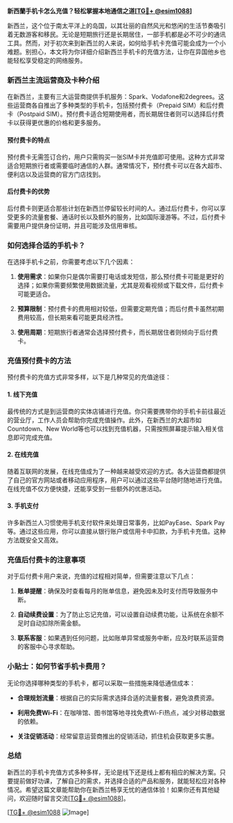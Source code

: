 **新西蘭手机卡怎么充值？轻松掌握本地通信之道[[TG💪+ @esim1088](https://t.me/s/esim1088)]**

新西兰，这个位于南太平洋上的岛国，以其壮丽的自然风光和悠闲的生活节奏吸引着无数游客和移民。无论是短期旅行还是长期居住，一部手机都是必不可少的通讯工具。然而，对于初次来到新西兰的人来说，如何给手机卡充值可能会成为一个小难题。别担心，本文将为你详细介绍新西兰手机卡的充值方法，让你在异国他乡也能轻松享受稳定的网络服务。

### 新西兰主流运营商及卡种介绍

在新西兰，主要有三大运营商提供手机服务：Spark、Vodafone和2degrees。这些运营商各自推出了多种类型的手机卡，包括预付费卡（Prepaid SIM）和后付费卡（Postpaid SIM）。预付费卡适合短期使用者，而长期居住者则可以选择后付费卡以获得更优惠的价格和更多服务。

#### 预付费卡的特点

预付费卡无需签订合约，用户只需购买一张SIM卡并充值即可使用。这种方式非常适合短期旅行者或需要临时通信的人群。通常情况下，预付费卡可以在各大超市、便利店以及运营商的官方门店找到。

#### 后付费卡的优势

后付费卡则更适合那些计划在新西兰停留较长时间的人。通过后付费卡，你可以享受更多的流量套餐、通话时长以及额外的服务，比如国际漫游等。不过，后付费卡需要用户提供身份证明，并且可能涉及信用审核。

### 如何选择合适的手机卡？

在选择手机卡之前，你需要考虑以下几个因素：

1. **使用需求**：如果你只是偶尔需要打电话或发短信，那么预付费卡可能是更好的选择；如果你需要频繁使用数据流量，尤其是观看视频或下载文件，后付费卡可能更适合。
   
2. **预算限制**：预付费卡的费用相对较低，但需要定期充值；而后付费卡虽然初期费用较高，但长期来看可能更具经济性。

3. **使用周期**：短期旅行者通常会选择预付费卡，而长期居住者则倾向于后付费卡。

### 充值预付费卡的方法

预付费卡的充值方式非常多样，以下是几种常见的充值途径：

#### 1. 线下充值

最传统的方式是到运营商的实体店铺进行充值。你只需要携带你的手机卡前往最近的营业厅，工作人员会帮助你完成充值操作。此外，在新西兰的大超市如Countdown、New World等也可以找到充值机器，只需按照屏幕提示输入相关信息即可完成充值。

#### 2. 在线充值

随着互联网的发展，在线充值成为了一种越来越受欢迎的方式。各大运营商都提供了自己的官方网站或者移动应用程序，用户可以通过这些平台随时随地进行充值。在线充值不仅方便快捷，还能享受到一些额外的优惠活动。

#### 3. 手机支付

许多新西兰人习惯使用手机支付软件来处理日常事务，比如PayEase、Spark Pay等。通过这些应用，你可以直接从银行账户或信用卡中扣款，为手机卡充值。这种方法既安全又高效。

### 充值后付费卡的注意事项

对于后付费卡用户来说，充值的过程相对简单，但需要注意以下几点：

1. **账单提醒**：确保及时查看每月的账单信息，避免因未及时支付而导致服务中断。

2. **自动续费设置**：为了防止忘记充值，可以设置自动续费功能，让系统在余额不足时自动扣除所需金额。

3. **联系客服**：如果遇到任何问题，比如账单异常或服务中断，应及时联系运营商的客服中心寻求帮助。

### 小贴士：如何节省手机卡费用？

无论你选择哪种类型的手机卡，都可以采取一些措施来降低通信成本：

- **合理规划流量**：根据自己的实际需求选择合适的流量套餐，避免浪费资源。
  
- **利用免费Wi-Fi**：在咖啡馆、图书馆等地寻找免费Wi-Fi热点，减少对移动数据的依赖。

- **关注促销活动**：经常留意运营商推出的促销活动，抓住机会获取更多实惠。

### 总结

新西兰的手机卡充值方式多种多样，无论是线下还是线上都有相应的解决方案。只要提前做好功课，了解自己的需求，并选择合适的产品和服务，就能轻松应对各种情况。希望这篇文章能帮助你在新西兰畅享无忧的通信体验！如果你还有其他疑问，欢迎随时留言交流[[TG💪+ @esim1088](https://t.me/s/esim1088)]。

[[TG💪+ @esim1088](https://t.me/s/esim1088) ![Image](https://i.postimg.cc/4NQfJmqS/Snipaste-2025-05-13-00-14-12.png)]